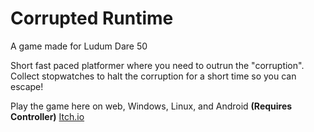 # Corrupted Runtime
A game made for Ludum Dare 50

Short fast paced platformer where you need to outrun the "corruption".
Collect stopwatches to halt the corruption for a short time so you can escape!

Play the game here on web, Windows, Linux, and Android **(Requires Controller)** [Itch.io](https://hideyboi-dev.itch.io/corrupted-runtime)
